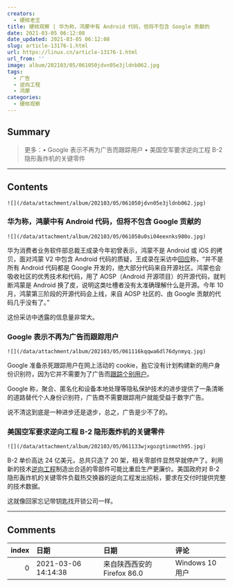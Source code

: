 ```yaml
---
creators:
  - 硬核老王
title: 硬核观察 | 华为称，鸿蒙中有 Android 代码，但将不包含 Google 贡献的
date: 2021-03-05 06:12:08
date_updated: 2021-03-05 06:12:08
slug: article-13176-1.html
url: https://linux.cn/article-13176-1.html
url_from: ''
image: album/202103/05/061050jdvn05e3jldnb062.jpg
tags:
  - 广告
  - 逆向工程
  - 鸿蒙
categories:
  - 硬核观察
---
```


## Summary

> 更多：• Google 表示不再为广告而跟踪用户 • 美国空军要求逆向工程 B-2 隐形轰炸机的关键零件

***

<!-- more -->

## Contents

`![](/data/attachment/album/202103/05/061050jdvn05e3jldnb062.jpg)`

### 华为称，鸿蒙中有 Android 代码，但将不包含 Google 贡献的

`![](/data/attachment/album/202103/05/061058u0si04eexnks980o.jpg)`

华为消费者业务软件部总裁王成录今年初曾表示，鸿蒙不是 Android 或 iOS 的拷贝，面对鸿蒙 V2 中包含 Android 代码的质疑，王成录在采访中[回应](https://mp.weixin.qq.com/s/fIQyqzNML6GN2AiZXAeQ5Q)称，“并不是所有 Android 代码都是 Google 开发的，绝大部分代码来自开源社区。鸿蒙也会吸收社区的优秀技术和代码，用了 AOSP（Android 开源项目）的开源代码，就判断鸿蒙是 Android 换了皮，说明这类吐槽者没有太准确理解什么是开源。今年 10 月，鸿蒙第三阶段的开源代码会上线，来自 AOSP 社区的、由 Google 贡献的代码几乎没有了。”

这份采访中透露的信息量非常大。

### Google 表示不再为广告而跟踪用户

`![](/data/attachment/album/202103/05/061116kqqwa6dl76dynmyq.jpg)`

Google 准备杀死跟踪用户在网上活动的 cookie，[称](https://blog.google/products/ads-commerce/a-more-privacy-first-web/)它没有计划构建新的用户身份识别符，因为它并不需要为了广告而[跟踪个别用户](https://arstechnica.com/gadgets/2021/03/google-claims-it-will-stop-tracking-individual-users-for-ads/)。

Google 称，聚合、匿名化和设备本地处理等隐私保护技术的进步提供了一条清晰的道路替代个人身份识别符，广告商不需要跟踪用户就能受益于数字广告。

说不清这到底是一种进步还是退步，总之，广告是少不了的。

### 美国空军要求逆向工程 B-2 隐形轰炸机的关键零件

`![](/data/attachment/album/202103/05/061133wjxgozgtinmoth95.jpg)`

B-2 单价高达 24 亿美元，总共只造了 20 架，相关零部件显然早就停产了。利用新的技术[逆向工程](https://www.thedrive.com/the-war-zone/39537/the-air-force-needs-to-reverse-engineer-parts-of-its-own-stealth-bomber)制造出合适的零部件可能比重启生产更廉价。美国政府对 B-2 隐形轰炸机的关键零件负载热交换器的逆向工程发出招标，要求在交付时提供完整的技术数据。

这就像回家忘记带钥匙找开锁公司一样。

***

## Comments

|   index | 日期                | 日期                                        | 评论                                  |
|--------:|:--------------------|:--------------------------------------------|:--------------------------------------|
|       0 | 2021-03-06 14:14:38 | 来自陕西西安的 Firefox 86.0|Windows 10 用户 | Google: 就算不用Cookie,我也知道你是谁 |
